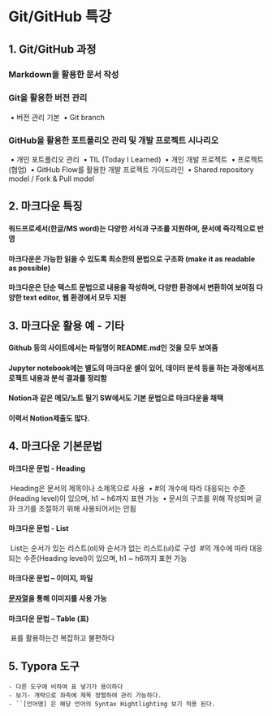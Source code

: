 # Git/GitHub 특강

## 1. Git/GitHub 과정

### 	Markdown을 활용한 문서 작성

### 	Git을 활용한 버전 관리

​			• 버전 관리 기본
​			• Git branch 

### 	GitHub을 활용한 포트폴리오 관리 및 개발 프로젝트 시나리오

​			• 개인 포트폴리오 관리
​				• TIL (Today I Learned) 
​				• 개인 개발 프로젝트
​			• 프로젝트(협업) 
​				• GitHub Flow를 활용한 개발 프로젝트 가이드라인
​				• Shared repository model / Fork & Pull model

## 2. 마크다운 특징

#### 	워드프로세서(한글/MS word)는 다양한 서식과 구조를 지원하며, 문서에 즉각적으로 반영

#### 	마크다운은 가능한 읽을 수 있도록 최소한의 문법으로 구조화 (make it as readable as possible)

#### 	마크다운은 단순 텍스트 문법으로 내용을 작성하며, 다양한 환경에서 변환하여 보여짐 다양한 text editor, 웹 환경에서 모두 지원



## 3. 마크다운 활용 예 - 기타

#### 	Github 등의 사이트에서는 파일명이 README.md인 것을 모두 보여줌

#### 	Jupyter notebook에는 별도의 마크다운 셀이 있어, 데이터 분석 등을 하는 과정에서프로젝트 내용과 분석 결과를 정리함

#### 	Notion과 같은 메모/노트 필기 SW에서도 기본 문법으로 마크다운을 채택

#### 	이력서 Notion제출도 많다.



## 4. 마크다운 기본문법

####		마크다운 문법 - Heading

​		Heading은 문서의 제목이나 소제목으로 사용
​			• #의 개수에 따라 대응되는 수준(Heading level)이 있으며, h1 ~ h6까지 표현 가능
​			• 문서의 구조를 위해 작성되며 글자 크기를 조절하기 위해 사용되어서는 안됨

####		마크다운 문법 - List

​		List는 순서가 있는 리스트(ol)와 순서가 없는 리스트(ul)로 구성
​		#의 개수에 따라 대응되는 수준(Heading level)이 있으며, h1 ~ h6까지 표현 가능

#### 	마크다운 문법 – 이미지, 파일

#### 	[문자열](url)을 통해 이미지를 사용 가능

#### 	마크다운 문법 – Table (표)

​		표를 활용하는건 복잡하고 불편하다



## 5. Typora 도구



	- 다른 도구에 비하여 표 넣기가 용이하다
	- 보기- 개략으로 좌측에 제목 정렬하여 관리 가능하다.
	- ``[언어명] 은 해당 언어의 Syntax Hightlighting 보기 적용 된다.